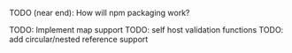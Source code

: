 TODO (near end): How will npm packaging work?

TODO: Implement map support
TODO: self host validation functions
TODO: add circular/nested reference support